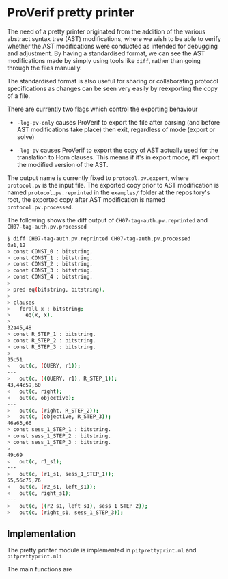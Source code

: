 # ProVerif pretty printer

The need of a pretty printer originated from the addition of the various abstract syntax tree (AST) modifications, where we wish to be able to verify whether the AST modifications were conducted as intended for debugging and adjustment. By having a standardised format, we can see the AST modifications made by simply using tools like `diff`, rather than going through the files manually.

The standardised format is also useful for sharing or collaborating protocol specifications as changes can be seen very easily by reexporting the copy of a file.

There are currently two flags which control the exporting behaviour

- `-log-pv-only` causes ProVerif to export the file after parsing (and before AST modifications take place) then exit, regardless of mode (export or solve)

- `-log-pv` causes ProVerif to export the copy of AST actually used for the translation to Horn clauses. This means if it's in export mode, it'll export the modified version of the AST.

The output name is currently fixed to `protocol.pv.export`, where `protocol.pv` is the input file. The exported copy prior to AST modification is named `protocol.pv.reprinted` in the `examples/` folder at the repository's root, the exported copy after AST modification is named `protocol.pv.processed`.

The following shows the diff output of `CH07-tag-auth.pv.reprinted` and `CH07-tag-auth.pv.processed`

```bash
$ diff CH07-tag-auth.pv.reprinted CH07-tag-auth.pv.processed
0a1,12
> const CONST_0 : bitstring.
> const CONST_1 : bitstring.
> const CONST_2 : bitstring.
> const CONST_3 : bitstring.
> const CONST_4 : bitstring.
> 
> pred eq(bitstring, bitstring).
> 
> clauses
>   forall x : bitstring;
>     eq(x, x).
> 
32a45,48
> const R_STEP_1 : bitstring.
> const R_STEP_2 : bitstring.
> const R_STEP_3 : bitstring.
> 
35c51
<   out(c, (QUERY, r1));
---
>   out(c, ((QUERY, r1), R_STEP_1));
43,44c59,60
<   out(c, right);
<   out(c, objective);
---
>   out(c, (right, R_STEP_2));
>   out(c, (objective, R_STEP_3));
46a63,66
> const sess_1_STEP_1 : bitstring.
> const sess_1_STEP_2 : bitstring.
> const sess_1_STEP_3 : bitstring.
> 
49c69
<   out(c, r1_s1);
---
>   out(c, (r1_s1, sess_1_STEP_1));
55,56c75,76
<   out(c, (r2_s1, left_s1));
<   out(c, right_s1);
---
>   out(c, ((r2_s1, left_s1), sess_1_STEP_2));
>   out(c, (right_s1, sess_1_STEP_3));
```

## Implementation

The pretty printer module is implemented in `pitprettyprint.ml` and `pitprettyprint.mli`

The main functions are 
